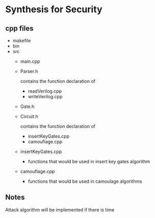 # Synthesis for Security

## cpp files

- makefile
- bin
- src
    - main.cpp
    - Parser.h

        contains the function declaration of

        - readVerilog.cpp
        - writeVerilog.cpp
    - Gate.h
    - Circuit.h
    
        contains the function declaration of
        
        - insertKeyGates.cpp
        - camouflage.cpp
    - insertKeyGates.cpp
        - functions that would be used in insert key gates algorithm
    - camouflage.cpp
        - functions that would be used in camoulage algorithms



## Notes
Attack algorithm will be implemented if there is time